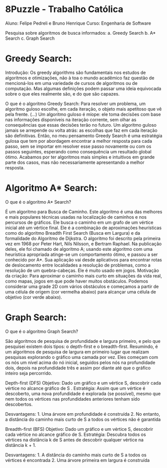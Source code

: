 # 8Puzzle - Trabalho Católica

Aluno: Felipe Pedreli e Bruno Henrique
Curso: Engenharia de Software

Pesquisa sobre algoritmos de busca informados:
a.	Greedy Search
b.	A* Search
c.	Graph Search

<h1>Greedy Search:</h1>

<p>Introdução: Os greedy algorithms são fundamentais nos estudos de algoritmos e otimizações, não à toa o mundo acadêmico faz questão de mencioná-los em uma variedade de cursos de algoritmos ou de computação. Mas algumas definições podem passar uma ideia equivocada sobre o que eles realmente são, e do que são capazes.</p>

<p>O que é o algoritmo Greedy Search: Para resolver um problema, um algoritmo guloso escolhe, em cada iteração, o objeto mais apetitoso que vê pela frente. (...) Um algoritmo guloso é míope: ele toma decisões com base nas informações disponíveis na iteração corrente, sem olhar as consequências que essas decisões terão no futuro. Um algoritmo guloso jamais se arrepende ou volta atrás: as escolhas que faz em cada iteração são definitivas.
Então, no meu pensamento Greedy Search é uma estratégia gulosa que tem por abordagem encontrar a melhor resposta para cada passo, sem se importar em resolver esse passo novamente ou com os passos seguintes, esperando como consequência um resultado global ótimo. Acabamos por ter algoritmos mais simples e intuitivos em grande parte dos casos, mas não necessariamente apresentando a melhor resposta.</p>



<h1>Algoritmo A* Search:</h1> 
<p>O que é o algoritmo A* Search?</p>

<p>É um algoritmo para Busca de Caminho. Este algoritmo é uma das melhores e mais populares técnicas usadas na localização de caminhos e nos percursos de gráficos. Ele busca o caminho em um grafo de um vértice inicial até um vértice final. Ele é a combinação de aproximações heurísticas como do algoritmo Breadth First Search (Busca em Largura) e da formalidade do Algoritmo de Dijkstra.  O algoritmo foi descrito pela primeira vez em 1968 por Peter Hart, Nils Nilsson, e Bertram Raphael. Na publicação deles, ele foi chamado de algoritmo A; usando este algoritmo com uma heurística apropriada atinge-se um comportamento ótimo, e passou a ser conhecido por A*. Sua aplicação vai desde aplicativos para encontrar rotas de deslocamento entre localidades a resolução de problemas, como a resolução de um quebra-cabeças. Ele é muito usado em jogos.
Motivação da criação: Para aproximar o caminho mais curto em situações da vida real, como mapas, jogos em que pode haver muitos obstáculos. Podemos considerar uma grade 2D com vários obstáculos e começamos a partir de uma célula de origem (cor vermelha abaixo) para alcançar uma célula de objetivo (cor verde abaixo).</p>

 
 
<h1>Graph Search:</h1>
<p>O que é o algoritmo Graph Search?</p>

<p>São algoritmos de pesquisa de profundidade e largura primeiro, e pelo que pesquisei existem dois tipos: o depth-first e o breadth-first. Resumindo, é um algoritmos de pesquisa de largura em primeiro lugar que realizam pesquisas explorando o gráfico uma camada por vez. Eles começam com os nós um nível acima do nó inicial, seguidos pelos nós na profundidade dois, depois na profundidade três e assim por diante até que o gráfico inteiro seja percorrido.</p>
 

<p>Depth-first (DFS)
Objetivo: Dado um gráfico e um vértice S, descobrir cada vértice no alcance gráfico de S .
Estratégia: Assim que um vértice é descoberto, uma nova profundidade é explorada (se possível), mesmo que nem todos os vértices nas profundidades anteriores tenham sido descobertos.</p>

<p>Desvantagens:
1.	Uma árvore em profundidade é construída
2.	No entanto, a distância do caminho mais curto de S a todos os vértices não é garantida</p>


<p>Breadth-first (BFS)
Objetivo: Dado um gráfico e um vértice S, descobrir cada vértice no alcance gráfico de S.
Estratégia: Descubra todos os vértices na distância k de S antes de descobrir qualquer vértice na distância k + 1.</p>

<p>Desvantagens:
1.	A distância do caminho mais curto de S a todos os vértices é encontrada
2.	Uma árvore primeira em largura é construída</p>
